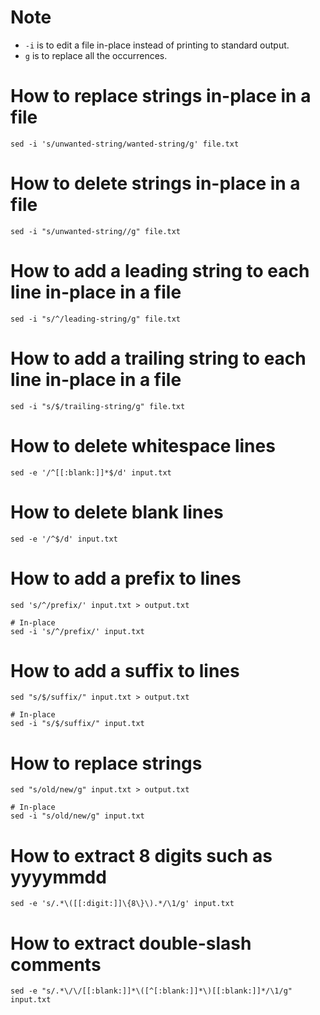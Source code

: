 # Note
* `-i` is to edit a file in-place instead of printing to standard output.
* `g` is to replace all the occurrences.

# How to replace strings in-place in a file
```shell
sed -i 's/unwanted-string/wanted-string/g' file.txt
```

# How to delete strings in-place in a file
```shell
sed -i "s/unwanted-string//g" file.txt
```

# How to add a leading string to each line in-place in a file
```shell
sed -i "s/^/leading-string/g" file.txt
```

# How to add a trailing string to each line in-place in a file
```shell
sed -i "s/$/trailing-string/g" file.txt
```

# How to delete whitespace lines
```shell
sed -e '/^[[:blank:]]*$/d' input.txt
```

# How to delete blank lines
```shell
sed -e '/^$/d' input.txt
```

# How to add a prefix to lines
```shell
sed 's/^/prefix/' input.txt > output.txt

# In-place
sed -i 's/^/prefix/' input.txt
```

# How to add a suffix to lines
```shell
sed "s/$/suffix/" input.txt > output.txt

# In-place
sed -i "s/$/suffix/" input.txt
```

# How to replace strings
```shell
sed "s/old/new/g" input.txt > output.txt

# In-place
sed -i "s/old/new/g" input.txt
```

# How to extract 8 digits such as yyyymmdd
```shell
sed -e 's/.*\([[:digit:]]\{8\}\).*/\1/g' input.txt
```

# How to extract double-slash comments
```shell
sed -e "s/.*\/\/[[:blank:]]*\([^[:blank:]]*\)[[:blank:]]*/\1/g" input.txt
```
